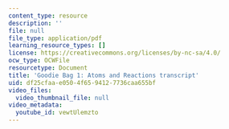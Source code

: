 ```yaml
---
content_type: resource
description: ''
file: null
file_type: application/pdf
learning_resource_types: []
license: https://creativecommons.org/licenses/by-nc-sa/4.0/
ocw_type: OCWFile
resourcetype: Document
title: 'Goodie Bag 1: Atoms and Reactions transcript'
uid: df25cfaa-e050-4f65-9412-7736caa655bf
video_files:
  video_thumbnail_file: null
video_metadata:
  youtube_id: vewtUlemzto
---
```

